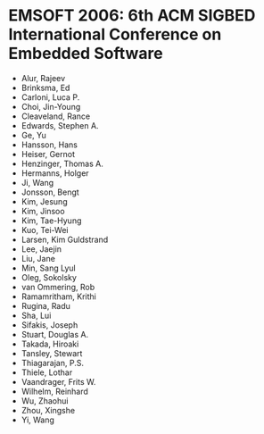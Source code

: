 # EMSOFT 2006: 6th ACM SIGBED International Conference on Embedded Software
* Alur, Rajeev
* Brinksma, Ed
* Carloni, Luca P.
* Choi, Jin-Young
* Cleaveland, Rance
* Edwards, Stephen A.
* Ge, Yu
* Hansson, Hans
* Heiser, Gernot
* Henzinger, Thomas A.
* Hermanns, Holger
* Ji, Wang
* Jonsson, Bengt
* Kim, Jesung
* Kim, Jinsoo
* Kim, Tae-Hyung
* Kuo, Tei-Wei
* Larsen, Kim Guldstrand
* Lee, Jaejin
* Liu, Jane
* Min, Sang Lyul
* Oleg, Sokolsky
* van Ommering, Rob
* Ramamritham, Krithi
* Rugina, Radu
* Sha, Lui
* Sifakis, Joseph
* Stuart, Douglas A.
* Takada, Hiroaki
* Tansley, Stewart
* Thiagarajan, P.S.
* Thiele, Lothar
* Vaandrager, Frits W.
* Wilhelm, Reinhard
* Wu, Zhaohui
* Zhou, Xingshe
* Yi, Wang

